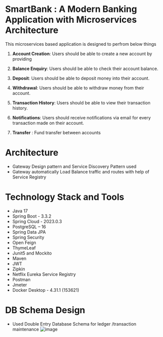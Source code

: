 # SmartBank : A Modern Banking Application with Microservices Architecture
This microservices based application is designed to perfrom below things

1. **Account Creation**: Users should be able to create a new account by providing 

2.  **Balance Enquiry**: Users should be able to check their account balance.

3.  **Deposit**: Users should be able to deposit money into their account.

4.  **Withdrawal**: Users should be able to withdraw money from their account.

5.  **Transaction History**: Users should be able to view their transaction history.

6.  **Notifications**: Users should receive notifications via email for every transaction made on their account.

7.  **Transfer** : Fund transfer between accounts


# Architecture
- Gateway Design pattern and Service Discovery Pattern used
- Gateway automatically Load Balance traffic and routes with help of Service Registry

# Technology Stack and Tools
- Java 17
- Spring Boot - 3.3.2
- Spring Cloud - 2023.0.3
- PostgreSQL – 16
- Spring Data JPA
- Spring Security
- Open Feign
- ThymeLeaf
- Junit5 and Mockito
- Maven
- JWT
- Zipkin
- Netflix Eureka Service Registry
- Postman
- Jmeter
- Docker Desktop - 4.31.1 (153621)

# DB Schema Design
- Used Double Entry Database Schema for ledger /transaction maintenance
![image](https://github.com/user-attachments/assets/f915a63f-6882-4b34-8727-e365fec6d31e)


